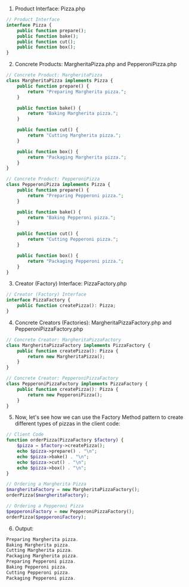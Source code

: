 1. Product Interface: Pizza.php
```php
// Product Interface
interface Pizza {
    public function prepare();
    public function bake();
    public function cut();
    public function box();
}

```

2. Concrete Products: MargheritaPizza.php and PepperoniPizza.php
```php
// Concrete Product: MargheritaPizza
class MargheritaPizza implements Pizza {
    public function prepare() {
        return "Preparing Margherita pizza.";
    }

    public function bake() {
        return "Baking Margherita pizza.";
    }

    public function cut() {
        return "Cutting Margherita pizza.";
    }

    public function box() {
        return "Packaging Margherita pizza.";
    }
}

// Concrete Product: PepperoniPizza
class PepperoniPizza implements Pizza {
    public function prepare() {
        return "Preparing Pepperoni pizza.";
    }

    public function bake() {
        return "Baking Pepperoni pizza.";
    }

    public function cut() {
        return "Cutting Pepperoni pizza.";
    }

    public function box() {
        return "Packaging Pepperoni pizza.";
    }
}

```

3. Creator (Factory) Interface: PizzaFactory.php
```php
// Creator (Factory) Interface
interface PizzaFactory {
    public function createPizza(): Pizza;
}

```

4. Concrete Creators (Factories): MargheritaPizzaFactory.php and PepperoniPizzaFactory.php
```php
// Concrete Creator: MargheritaPizzaFactory
class MargheritaPizzaFactory implements PizzaFactory {
    public function createPizza(): Pizza {
        return new MargheritaPizza();
    }
}

// Concrete Creator: PepperoniPizzaFactory
class PepperoniPizzaFactory implements PizzaFactory {
    public function createPizza(): Pizza {
        return new PepperoniPizza();
    }
}

```

5. Now, let's see how we can use the Factory Method pattern to create different types of pizzas in the client code:
```php
// Client Code
function orderPizza(PizzaFactory $factory) {
    $pizza = $factory->createPizza();
    echo $pizza->prepare() . "\n";
    echo $pizza->bake() . "\n";
    echo $pizza->cut() . "\n";
    echo $pizza->box() . "\n";
}

// Ordering a Margherita Pizza
$margheritaFactory = new MargheritaPizzaFactory();
orderPizza($margheritaFactory);

// Ordering a Pepperoni Pizza
$pepperoniFactory = new PepperoniPizzaFactory();
orderPizza($pepperoniFactory);

```

6. Output:
```php
Preparing Margherita pizza.
Baking Margherita pizza.
Cutting Margherita pizza.
Packaging Margherita pizza.
Preparing Pepperoni pizza.
Baking Pepperoni pizza.
Cutting Pepperoni pizza.
Packaging Pepperoni pizza.

```

